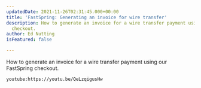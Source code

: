 ```yaml
---
updatedDate: 2021-11-26T02:31:45.000+00:00
title: 'FastSpring: Generating an invoice for wire transfer'
description: How to generate an invoice for a wire transfer payment using our FastSpring
  checkout.
author: Ed Nutting
isFeatured: false

---
```

How to generate an invoice for a wire transfer payment using our FastSpring checkout.

`youtube:https://youtu.be/QeLzqigusHw`